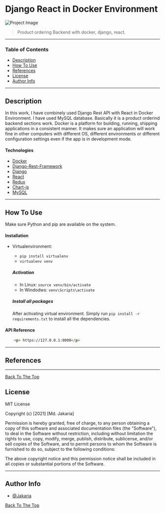 # Django React in Docker Environment

![Project Image](https://miro.medium.com/max/1400/1*xFFecvB-joh7wBCh05NRsQ.png)

> Product ordering Backend with docker, django, react.

---

### Table of Contents

- [Description](#description)
- [How To Use](#how-to-use)
- [References](#references)
- [License](#license)
- [Author Info](#author-info)

---

## Description

In this work, I have combinely used Django Rest API with React in Docker Environment. I have used MySQL database. Basically it is a product orderind backend sections work.
Docker is a platform for building, running, shipping applications in a consistent manner. It makes sure an application will work fine in other computers with different OS, different environments or different configuration settings even if the app is in development mode.

#### Technologies

- [Docker](https://www.docker.com/)
- [Django-Rest-Framework](https://www.django-rest-framework.org/)
- [Django](https://www.djangoproject.com/)
- [React](https://reactjs.org/)
- [Redux](https://redux.js.org/)
- [Chart-js](https://www.chartjs.org/)
- [MySQL](https://www.mysql.com/)

---

## How To Use
Make sure Python and pip are available on the system.

#### Installation
- Virtualenvironment: 
    - ``` pip install virtualenv ```
    - ``` virtualenv venv ```

    ##### Activation

    - In Linux: ``` source venv/bin/activate ```  
    - In Windodws: ``` venv\Scripts\activate ```  
    
    ##### Install all packages

    After activating virtual environment. 
    Simply run ``` pip install -r requirements.txt ``` to install all the dependencies.


#### API Reference

```html
    <p> https://127.0.0.1:8000</p>
```

---

## References

---



[Back To The Top](#Django-React-in-Docker-Environment)

## License

MIT License

Copyright (c) [2021] [Md. Jakaria]

Permission is hereby granted, free of charge, to any person obtaining a copy
of this software and associated documentation files (the "Software"), to deal
in the Software without restriction, including without limitation the rights
to use, copy, modify, merge, publish, distribute, sublicense, and/or sell
copies of the Software, and to permit persons to whom the Software is
furnished to do so, subject to the following conditions:

The above copyright notice and this permission notice shall be included in all
copies or substantial portions of the Software.


---

## Author Info

- [@Jakaria](https://facebook.com/jakaria.pust)


[Back To The Top](#Django-React-in-Docker-Environment)
